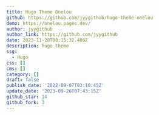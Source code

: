 ```yaml
---
title: Hugo Theme Onelou
github: https://github.com/jyygithub/hugo-theme-onelou
demo: https://onelou.pages.dev/
author: jyygithub
author_link: https://github.com/jyygithub
date: 2023-11-28T08:15:32.486Z
description: hugo theme
ssg:
  - Hugo
css: []
cms: []
category: []
draft: false
publish_date: '2022-09-07T03:10:45Z'
update_date: '2023-09-26T07:43:15Z'
github_star: 14
github_fork: 3
---
```

